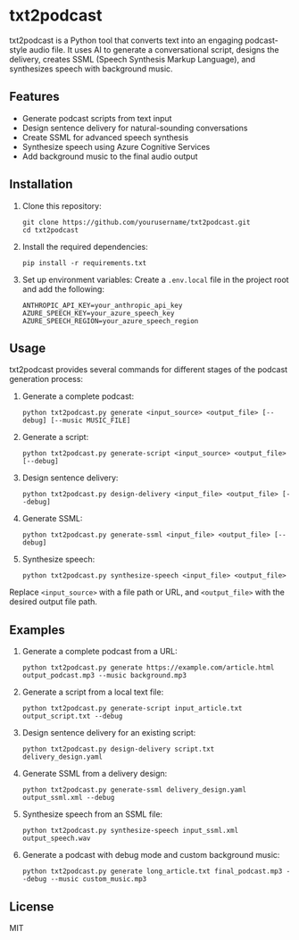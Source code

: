 # txt2podcast

txt2podcast is a Python tool that converts text into an engaging podcast-style audio file. It uses AI to generate a conversational script, designs the delivery, creates SSML (Speech Synthesis Markup Language), and synthesizes speech with background music.

## Features

- Generate podcast scripts from text input
- Design sentence delivery for natural-sounding conversations
- Create SSML for advanced speech synthesis
- Synthesize speech using Azure Cognitive Services
- Add background music to the final audio output

## Installation

1. Clone this repository:
   ```
   git clone https://github.com/yourusername/txt2podcast.git
   cd txt2podcast
   ```

2. Install the required dependencies:
   ```
   pip install -r requirements.txt
   ```

3. Set up environment variables:
   Create a `.env.local` file in the project root and add the following:
   ```
   ANTHROPIC_API_KEY=your_anthropic_api_key
   AZURE_SPEECH_KEY=your_azure_speech_key
   AZURE_SPEECH_REGION=your_azure_speech_region
   ```

## Usage

txt2podcast provides several commands for different stages of the podcast generation process:

1. Generate a complete podcast:
   ```
   python txt2podcast.py generate <input_source> <output_file> [--debug] [--music MUSIC_FILE]
   ```

2. Generate a script:
   ```
   python txt2podcast.py generate-script <input_source> <output_file> [--debug]
   ```

3. Design sentence delivery:
   ```
   python txt2podcast.py design-delivery <input_file> <output_file> [--debug]
   ```

4. Generate SSML:
   ```
   python txt2podcast.py generate-ssml <input_file> <output_file> [--debug]
   ```

5. Synthesize speech:
   ```
   python txt2podcast.py synthesize-speech <input_file> <output_file>
   ```

Replace `<input_source>` with a file path or URL, and `<output_file>` with the desired output file path.

## Examples

1. Generate a complete podcast from a URL:
   ```
   python txt2podcast.py generate https://example.com/article.html output_podcast.mp3 --music background.mp3
   ```

2. Generate a script from a local text file:
   ```
   python txt2podcast.py generate-script input_article.txt output_script.txt --debug
   ```

3. Design sentence delivery for an existing script:
   ```
   python txt2podcast.py design-delivery script.txt delivery_design.yaml
   ```

4. Generate SSML from a delivery design:
   ```
   python txt2podcast.py generate-ssml delivery_design.yaml output_ssml.xml --debug
   ```

5. Synthesize speech from an SSML file:
   ```
   python txt2podcast.py synthesize-speech input_ssml.xml output_speech.wav
   ```

6. Generate a podcast with debug mode and custom background music:
   ```
   python txt2podcast.py generate long_article.txt final_podcast.mp3 --debug --music custom_music.mp3
   ```

## License

MIT